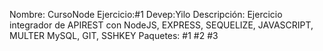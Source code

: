 Nombre: CursoNode
Ejercicio:#1
Devep:Yilo
Descripción: Ejercicio integrador de APIREST con NodeJS, EXPRESS, SEQUELIZE, JAVASCRIPT, MULTER MySQL, GIT, SSHKEY
Paquetes:
    #1
    #2
    #3

